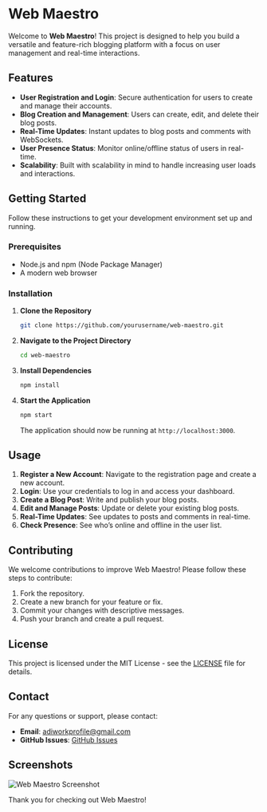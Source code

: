 
# Web Maestro

Welcome to **Web Maestro**! This project is designed to help you build a versatile and feature-rich blogging platform with a focus on user management and real-time interactions.

## Features

- **User Registration and Login**: Secure authentication for users to create and manage their accounts.
- **Blog Creation and Management**: Users can create, edit, and delete their blog posts.
- **Real-Time Updates**: Instant updates to blog posts and comments with WebSockets.
- **User Presence Status**: Monitor online/offline status of users in real-time.
- **Scalability**: Built with scalability in mind to handle increasing user loads and interactions.

## Getting Started

Follow these instructions to get your development environment set up and running.

### Prerequisites

- Node.js and npm (Node Package Manager)
- A modern web browser

### Installation

1. **Clone the Repository**

   ```bash
   git clone https://github.com/yourusername/web-maestro.git
   ```

2. **Navigate to the Project Directory**

   ```bash
   cd web-maestro
   ```

3. **Install Dependencies**

   ```bash
   npm install
   ```

4. **Start the Application**

   ```bash
   npm start
   ```

   The application should now be running at `http://localhost:3000`.

## Usage

1. **Register a New Account**: Navigate to the registration page and create a new account.
2. **Login**: Use your credentials to log in and access your dashboard.
3. **Create a Blog Post**: Write and publish your blog posts.
4. **Edit and Manage Posts**: Update or delete your existing blog posts.
5. **Real-Time Updates**: See updates to posts and comments in real-time.
6. **Check Presence**: See who’s online and offline in the user list.

## Contributing

We welcome contributions to improve Web Maestro! Please follow these steps to contribute:

1. Fork the repository.
2. Create a new branch for your feature or fix.
3. Commit your changes with descriptive messages.
4. Push your branch and create a pull request.

## License

This project is licensed under the MIT License - see the [LICENSE](LICENSE) file for details.

## Contact

For any questions or support, please contact:

- **Email**: adiworkprofile@gmail.com
- **GitHub Issues**: [GitHub Issues](https://github.com/yourusername/web-maestro/issues)

## Screenshots

![Web Maestro Screenshot](path/to/your/screenshot.png)

Thank you for checking out Web Maestro!



